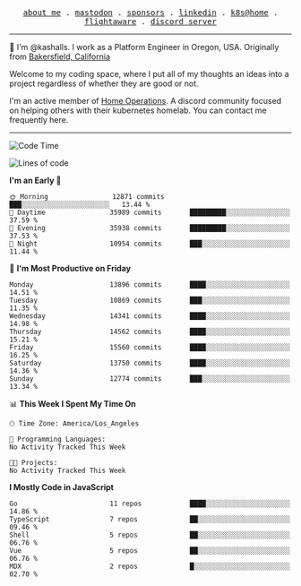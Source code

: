 <p align="center">
  <samp>
    <a href="https://jordanjones.org/">about me</a> .
    <a rel="me" href="https://mastodon.social/@kashall">mastodon</a> .
    <a href="https://github.com/sponsors/kashalls">sponsors</a> .
    <a href="https://linkedin.com/in/jordpjones">linkedin</a> .
    <a href="https://github.com/kashalls/home-cluster">k8s@home</a> .
    <a href="https://flightaware.com/adsb/stats/user/kashalls">flightaware</a> .
    <a href="https://discord.gg/V2WrCfqba9">discord server</a>
  </samp>
</p>

----------------------------------------------------------------

:wave: I'm @kashalls. I work as a Platform Engineer in Oregon, USA. Originally from [Bakersfield, California](https://maps.app.goo.gl/QQMtywTWghpXB6Tu6)

Welcome to my coding space, where I put all of my thoughts an ideas into a project regardless of whether they are good or not.

I'm an active member of [Home Operations](https://discord.gg/home-operations). A discord community focused on helping others with their kubernetes homelab. You can contact me frequently here.

----------------------------------------------------------------
<!--START_SECTION:waka-->
![Code Time](http://img.shields.io/badge/Code%20Time-2%2C484%20hrs%2039%20mins-blue)

![Lines of code](https://img.shields.io/badge/From%20Hello%20World%20I%27ve%20Written-10.6%20million%20lines%20of%20code-blue)

**I'm an Early 🐤** 

```text
🌞 Morning                12871 commits       ███░░░░░░░░░░░░░░░░░░░░░░   13.44 % 
🌆 Daytime                35989 commits       █████████░░░░░░░░░░░░░░░░   37.59 % 
🌃 Evening                35938 commits       █████████░░░░░░░░░░░░░░░░   37.53 % 
🌙 Night                  10954 commits       ███░░░░░░░░░░░░░░░░░░░░░░   11.44 % 
```
📅 **I'm Most Productive on Friday** 

```text
Monday                   13896 commits       ████░░░░░░░░░░░░░░░░░░░░░   14.51 % 
Tuesday                  10869 commits       ███░░░░░░░░░░░░░░░░░░░░░░   11.35 % 
Wednesday                14341 commits       ████░░░░░░░░░░░░░░░░░░░░░   14.98 % 
Thursday                 14562 commits       ████░░░░░░░░░░░░░░░░░░░░░   15.21 % 
Friday                   15560 commits       ████░░░░░░░░░░░░░░░░░░░░░   16.25 % 
Saturday                 13750 commits       ████░░░░░░░░░░░░░░░░░░░░░   14.36 % 
Sunday                   12774 commits       ███░░░░░░░░░░░░░░░░░░░░░░   13.34 % 
```


📊 **This Week I Spent My Time On** 

```text
🕑︎ Time Zone: America/Los_Angeles

💬 Programming Languages: 
No Activity Tracked This Week

🐱‍💻 Projects: 
No Activity Tracked This Week
```

**I Mostly Code in JavaScript** 

```text
Go                       11 repos            ████░░░░░░░░░░░░░░░░░░░░░   14.86 % 
TypeScript               7 repos             ██░░░░░░░░░░░░░░░░░░░░░░░   09.46 % 
Shell                    5 repos             ██░░░░░░░░░░░░░░░░░░░░░░░   06.76 % 
Vue                      5 repos             ██░░░░░░░░░░░░░░░░░░░░░░░   06.76 % 
MDX                      2 repos             █░░░░░░░░░░░░░░░░░░░░░░░░   02.70 % 
```




<!--END_SECTION:waka-->
